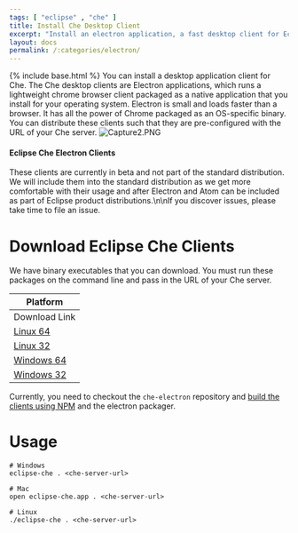```yaml
---
tags: [ "eclipse" , "che" ]
title: Install Che Desktop Client
excerpt: "Install an electron application, a fast desktop client for Eclipse Che"
layout: docs
permalink: /:categories/electron/
---
```

{% include base.html %}
You can install a desktop application client for Che. The Che desktop clients are Electron applications, which runs a lightweight chrome browser client packaged as a native application that you install for your operating system. Electron is small and loads faster than a browser. It has all the power of Chrome packaged as an OS-specific binary. You can distribute these clients such that they are pre-configured with the URL of your Che server.
![Capture2.PNG]({{base}}{{site.links["Capture2.PNG"]}})

#### Eclipse Che Electron Clients
These clients are currently in beta and not part of the standard distribution. We will include them into the standard distribution as we get more comfortable with their usage and after Electron and Atom can be included as part of Eclipse product distributions.\n\nIf you discover issues, please take time to file an issue.  


# Download Eclipse Che Clients  
We have binary executables that you can download. You must run these packages on the command line and pass in the URL of your Che server.

| Platform   
| ---
| Download Link   
| [Linux 64](https://github.com/TylerJewell/che-electron/releases/download/4.0.0-beta/eclipse-che-electron-linux64.zip)   
| [Linux 32](https://github.com/TylerJewell/che-electron/releases/download/4.0.0-beta/eclipse-che-electron-linux32.zip)   
| [Windows 64](https://github.com/TylerJewell/che-electron/releases/download/4.0.0-beta/eclipse-che-electron-win64.zip)   
| [Windows 32](https://github.com/TylerJewell/che-electron/releases/download/4.0.0-beta/eclipse-che-electron-win32.zip)   

Currently, you need to checkout the `che-electron` repository and [build the clients using NPM](https://github.com/TylerJewell/che-electron) and the electron packager.
# Usage  

```shell  
# Windows
eclipse-che . <che-server-url>

# Mac
open eclipse-che.app . <che-server-url>

# Linux
./eclipse-che . <che-server-url>
```
